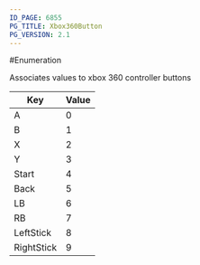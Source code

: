 ```yaml
---
ID_PAGE: 6855
PG_TITLE: Xbox360Button
PG_VERSION: 2.1
---
```

#Enumeration

Associates values to xbox 360 controller buttons






Key | Value
---|---
A | 0
B | 1
X | 2
Y | 3
Start | 4
Back | 5
LB | 6
RB | 7
LeftStick | 8
RightStick | 9

